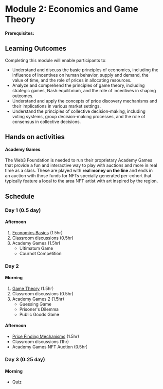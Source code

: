 # Module 2: Economics and Game Theory

#### Prerequisites:

## Learning Outcomes

Completing this module will enable participants to:

- Understand and discuss the basic principles of economics, including the influence of incentives on human behavior, supply and demand, the value of time, and the role of prices in allocating resources.
- Analyze and comprehend the principles of game theory, including strategic games, Nash equilibrium, and the role of incentives in shaping outcomes.
- Understand and apply the concepts of price discovery mechanisms and their implications in various market settings.
- Understand the principles of collective decision-making, including voting systems, group decision-making processes, and the role of consensus in collective decisions.

## Hands on activities

#### Academy Games

The Web3 Foundation is needed to run their proprietary Academy Games that provide a fun and interactive way to play with auctions and more in real time as a class.
These are played with **real money on the line** and ends in an auction with those funds for NFTs specially generated per-cohort that typically feature a local to the area NFT artist with art inspired by the region.

## Schedule

### Day 1 (0.5 day)

#### Afternoon

1. [Economics Basics](1-Economics_Basics-slides.md) (1.5hr)
1. Classroom discussions (0.5hr)
1. Academy Games (1.5hr)
   - Ultimatum Game
   - Cournot Competition

### Day 2

#### Morning

1. [Game Theory](2-Game_Theory-slides.md) (1.5hr)
1. Classroom discussions (0.5hr)
1. Academy Games 2 (1.5hr)
   - Guessing Game
   - Prisoner's Dilemma
   - Public Goods Game

#### Afternoon

- [Price Finding Mechanisms](3-Price_Finding_Mechanisms-slides.md) (1.5hr)
- Classroom discussions (1hr)
- Academy Games NFT Auction (0.5hr)

### Day 3 (0.25 day)

#### Morning
- Quiz
